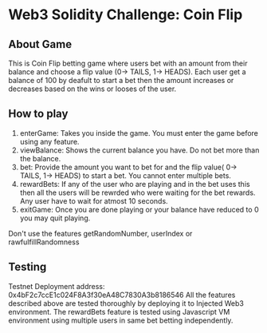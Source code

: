 # Web3 Solidity Challenge: Coin Flip

## About Game

This is Coin Flip betting game where users bet with an amount from their balance and choose a flip value (0-> TAILS, 1-> HEADS). Each user get a balance of 100 by deafult to start a bet then the amount increases or decreases based on the wins or looses of the user.

## How to play

1. enterGame: Takes you inside the game. You must enter the game before using any feature.
2. viewBalance: Shows the current balance you have. Do not bet more than the balance.
3. bet: Provide the amount you want to bet for and the flip value( 0-> TAILS, 1-> HEADS) to start a bet. You cannot enter multiple bets.
4. rewardBets: If any of the user who are playing and in the bet uses this then all the users will be rewrded who were waiting for the bet rewards. Any user have to wait for atmost 10 seconds.
5. exitGame: Once you are done playing or your balance have reduced to 0 you may quit playing.

Don't use the features getRandomNumber, userIndex or rawfulfillRandomness

## Testing

Testnet Deployment address: 0x4bF2c7ccE1c024F8A3f30eA48C7830A3b8186546
All the features described above are tested thoroughly by deploying it to Injected Web3 environment. The rewardBets feature is tested using Javascript VM environment using multiple users in same bet betting independently.
